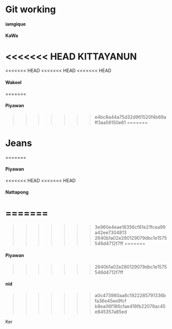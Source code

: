 # Git working
#### iamgique
#### KaWa
<<<<<<< HEAD
KITTAYANUN
=======
<<<<<<< HEAD
<<<<<<< HEAD
<<<<<<< HEAD
#### Wakeel
=======
#### Piyawan
>>>>>>> e4bc8a44a75d32d961520f4b69aff3aa59150e81
=======
# Jeans
=======
#### Piyawan
<<<<<<< HEAD
<<<<<<< HEAD
#### Nattapong
=======
=======
>>>>>>> 3e960e4eae16356cf81e21fcea99a42ee7304813
>>>>>>> 2640b1a02e280129079dbc1e1575546d4712f7ff
=======
#### Piyawan
>>>>>>> 2640b1a02e280129079dbc1e1575546d4712f7ff
#### nid
>>>>>>> a0c473980aa8c1922285791336bfa36e45ee9fcf
>>>>>>> b8ea06f186cfae416fb22079ac45e845357a85ed



Ker
